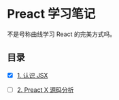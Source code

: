 # Preact 学习笔记

不是号称曲线学习 React 的完美方式吗。

## 目录

- [x] [1. 认识 JSX](./jsx/readme.md)

- [ ] [2. Preact X 源码分析](./preact/src/index.js)
